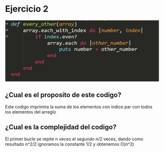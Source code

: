 # Ejercicio 2

![](ejercicio2.png)

## ¿Cual es el proposito de este codigo?
Este codigo imprimira la suma de los elementos con indice par con todos los elementos del arreglo

## ¿Cual es la complejidad del codigo?
El primer bucle se repite n veces el segundo n/2 veces, dando como resultado n^2/2 ignoramos la constante 1/2 y obtenemos O(n^2)

